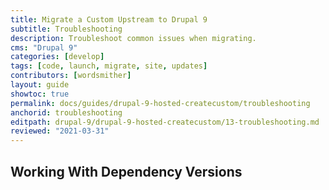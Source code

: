 ```yaml
---
title: Migrate a Custom Upstream to Drupal 9
subtitle: Troubleshooting
description: Troubleshoot common issues when migrating.
cms: "Drupal 9"
categories: [develop]
tags: [code, launch, migrate, site, updates]
contributors: [wordsmither]
layout: guide
showtoc: true
permalink: docs/guides/drupal-9-hosted-createcustom/troubleshooting
anchorid: troubleshooting
editpath: drupal-9/drupal-9-hosted-createcustom/13-troubleshooting.md
reviewed: "2021-03-31"
---
```


## Working With Dependency Versions

<Partial file="composer-updating.md" />

<Partial file="drupal-9/troubleshooting-general.md" />
